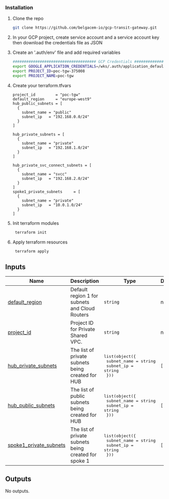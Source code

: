 <!-- BEGIN_TF_DOCS -->
### Installation

1. Clone the repo
   ```sh
   git clone https://github.com/belgacem-io/gcp-transit-gateway.git
   ```
2. In your GCP project, create service account and a service account key then download the credentials file as JSON
3. Create an '.auth/env' file and add required variables
   ```sh
   ##################################### GCP Credentials ###################
   export GOOGLE_APPLICATION_CREDENTIALS=/wks/.auth/application_default_credentials.json
   export PROJECT_ID=poc-tgw-375008
   export PROJECT_NAME=poc-tgw

   ```
4. Create your terraform.tfvars
   ```hcl
   project_id         = "poc-tgw"
   default_region     = "europe-west9"
   hub_public_subnets = [
     {
       subnet_name = "public"
       subnet_ip   = "192.168.0.0/24"
     }
   ]
   
   hub_private_subnets = [
     {
       subnet_name = "private"
       subnet_ip   = "192.168.1.0/24"
     }
   ]
   
   hub_private_svc_connect_subnets = [
     {
       subnet_name = "svcc"
       subnet_ip   = "192.168.2.0/24"
     }
   ]
   spoke1_private_subnets     = [
     {
       subnet_name = "private"
       subnet_ip   = "10.0.1.0/24"
     }
   ]
   ```

5. Init terraform modules
   ```sh
    terraform init
   ```
6. Apply terraform resources
   ```sh
    terraform apply
   ```

## Inputs

| Name | Description | Type | Default | Required |
|------|-------------|------|---------|:--------:|
| <a name="input_default_region"></a> [default\_region](#input\_default\_region) | Default region 1 for subnets and Cloud Routers | `string` | n/a | yes |
| <a name="input_project_id"></a> [project\_id](#input\_project\_id) | Project ID for Private Shared VPC. | `string` | n/a | yes |
| <a name="input_hub_private_subnets"></a> [hub\_private\_subnets](#input\_hub\_private\_subnets) | The list of private subnets being created for HUB | <pre>list(object({<br>    subnet_name  = string<br>    subnet_ip    = string<br>  }))</pre> | `[]` | no |
| <a name="input_hub_public_subnets"></a> [hub\_public\_subnets](#input\_hub\_public\_subnets) | The list of public subnets being created for HUB | <pre>list(object({<br>    subnet_name  = string<br>    subnet_ip    = string<br>  }))</pre> | `[]` | no |
| <a name="input_spoke1_private_subnets"></a> [spoke1\_private\_subnets](#input\_spoke1\_private\_subnets) | The list of private subnets being created for spoke 1 | <pre>list(object({<br>    subnet_name  = string<br>    subnet_ip    = string<br>  }))</pre> | `[]` | no |

## Outputs

No outputs.
<!-- END_TF_DOCS -->